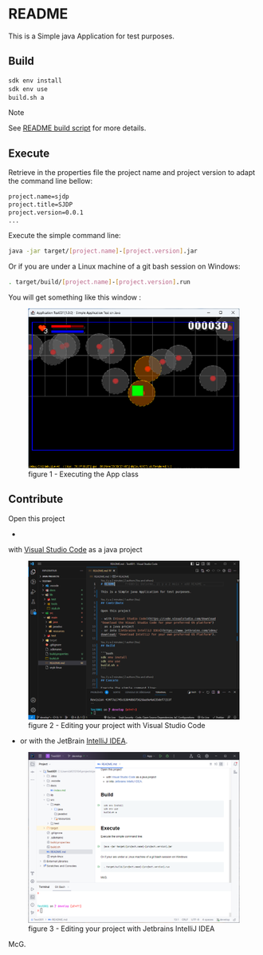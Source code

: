 # README

This is a Simple java Application for test purposes.

## Build

```bash
sdk env install
sdk env use
build.sh a
```

> [!NOTE]
> See [README build script](./build.readme.md) for more details.

## Execute

Retrieve in the properties file the project name and project version to adapt the command line bellow:

```properties
project.name=sjdp
project.title=SJDP
project.version=0.0.1
...
```

Execute the simple command line:

```bash
java -jar target/[project.name]-[project.version].jar
```

Or if you are under a Linux machine of a git bash session on Windows:

```bash
. target/build/[project.name]-[project.version].run
```

You will get something like this window :

<figure>
  <img src="docs/images/capture-test-003-scoring.png" alt="Executing the App class"/>
  <figcaption>figure 1 - Executing the App class</figcaption>
</figure>

## Contribute

Open this project

-
with [Visual Studio Code](https://code.visualstudio.com/download "Download the Visual Studio Code for your preferred OS platform")
as a java project

<figure>
  <img src="docs/images/capture-editing-with-vscode.png" alt="Editing your project with Visual Studio Code"/>
  <figcaption>figure 2 - Editing your project with Visual Studio Code</figcaption>
</figure>

- or with the
  JetBrain [IntelliJ IDEA](https://www.jetbrains.com/idea/download/ "Download IntelliJ for your own preferred OS Platform").

<figure>
  <img src="docs/images/capture-editing-with-intellij.png" alt="Editing your project with Jetbrains IntelliJ IDEA"/>
  <figcaption>figure 3 - Editing your project with Jetbrains IntelliJ IDEA</figcaption>
</figure>

McG.

